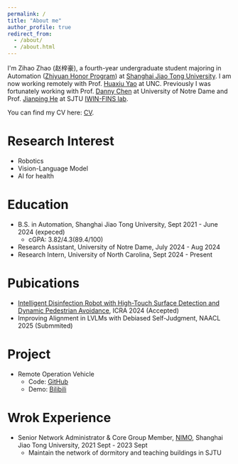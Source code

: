 ```yaml
---
permalink: /
title: "About me"
author_profile: true
redirect_from: 
  - /about/
  - /about.html
---
```


I'm Zihao Zhao (赵梓豪), a fourth-year undergraduate student majoring in Automation ([Zhiyuan Honor Program](https://en.zhiyuan.sjtu.edu.cn/en)) at [Shanghai Jiao Tong University](https://en.sjtu.edu.cn). I am now working remotely with Prof. [Huaxiu Yao](https://www.huaxiuyao.io) at UNC. Previously I was fortunately working with Prof. [Danny Chen](https://www3.nd.edu/~dchen/) at University of Notre Dame and Prof. [Jianping He](https://iwin-fins.com) at SJTU [IWIN-FINS lab](https://iwin-fins.com).

You can find my CV here: [CV](https://raw.githubusercontent.com/neo1zh/neo1zh.github.io/master/assets/ZhaoCV-OCT-27.pdf).

Research Interest
=====
- Robotics
- Vision-Language Model
- AI for health

Education
=====
- B.S. in Automation, Shanghai Jiao Tong University, Sept 2021 - June 2024 (expeced)
  - cGPA: 3.82/4.3(89.4/100)
- Research Assistant, University of Notre Dame, July 2024 - Aug 2024
- Research Intern, University of North Carolina, Sept 2024 - Present

Pubications
=====
- [Intelligent Disinfection Robot with High-Touch Surface Detection and Dynamic Pedestrian Avoidance](https://ieeexplore.ieee.org/document/10610836), ICRA 2024 (Accepted)
- Improving Alignment in LVLMs with Debiased Self-Judgment, NAACL 2025 (Submmited)

Project
=====
- Remote Operation Vehicle
  - Code: [GitHub](https://github.com/neo1zh/FINS-ROV)
  - Demo: [Bilibili](https://www.bilibili.com/video/BV1oC41177Rn/?spm_id_from=333.999.0.0)

Wrok Experience
=====
- Senior Network Administrator & Core Group Member, [NIMO](nimo.sjtu.edu.cn), Shanghai Jiao Tong University, 2021 Sept - 2023 Sept 
  - Maintain the network of dormitory and teaching buildings in SJTU

